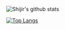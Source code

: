 ![Shijir's github stats](https://github-readme-stats.vercel.app/api?username=shijir0927&count_private=true&show_icons=true&theme=tokyonight)

[![Top Langs](https://github-readme-stats.vercel.app/api/top-langs/?username=shijir0927&layout=compact&theme=tokyonight)](https://github.com/anuraghazra/github-readme-stats)
